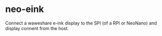 # neo-eink

Connect a waweshare e-ink display to the SPI (of a RPI or NeoNano) and display connent from the host.
